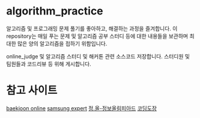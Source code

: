 # algorithm_practice
알고리즘 및 프로그래밍 문제 풀기를 좋아하고, 해결하는 과정을 즐겨합니다.
이 repository는 매일 푸는 문제 및 알고리즘 공부 스터디 등에 대한 내용들을 보관하며
최대한 많은 양의 알고리즘을 접하기 위함입니다.

online_judge 및 알고리즘 스터디 및 해커톤 관련 소스코드 저장합니다. 스터디원 및 팀원들과
코드리뷰 등 위해 게시합니다.


# 참고 사이트
[baekjoon online](https://www.acmicpc.net/)
[samsung expert](https://www.swexpertacademy.com/main/main.do)
[정.올-정보올림피아드](http://www.jungol.co.kr/bbs/faq.php)
[코딩도장](http://codingdojang.com/)
